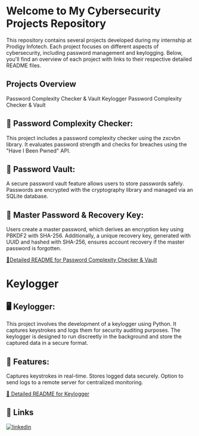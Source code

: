 # Welcome to My Cybersecurity Projects Repository

This repository contains several projects developed during my internship at Prodigy Infotech. Each project focuses on different aspects of cybersecurity, including password management and keylogging. Below, you'll find an overview of each project with links to their respective detailed README files.

## Projects Overview
Password Complexity Checker & Vault
Keylogger
Password Complexity Checker & Vault
## 🔐 Password Complexity Checker:
This project includes a password complexity checker using the zxcvbn library. It evaluates password strength and checks for breaches using the "Have I Been Pwned" API.

## 🔏 Password Vault:
A secure password vault feature allows users to store passwords safely. Passwords are encrypted with the cryptography library and managed via an SQLite database.

## 🔑 Master Password & Recovery Key:
Users create a master password, which derives an encryption key using PBKDF2 with SHA-256. Additionally, a unique recovery key, generated with UUID and hashed with SHA-256, ensures account recovery if the master password is forgotten.

[📄Detailed README for Password Complexity Checker & Vault ](https://katherineoelsner.com/)


# Keylogger
## 🖥️ Keylogger:
This project involves the development of a keylogger using Python. It captures keystrokes and logs them for security auditing purposes. The keylogger is designed to run discreetly in the background and store the captured data in a secure format.

## 🔧 Features:

Captures keystrokes in real-time.
Stores logged data securely.
Option to send logs to a remote server for centralized monitoring.

[📄 Detailed README for Keylogger ](https://katherineoelsner.com/)
## 🔗 Links

[![linkedin](https://img.shields.io/badge/linkedin-0A66C2?style=for-the-badge&logo=linkedin&logoColor=white)](www.linkedin.com/in/aymen-boukadida-869b19256)


